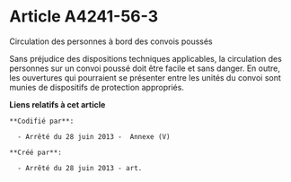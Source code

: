# Article A4241-56-3

Circulation des personnes à bord des convois poussés

Sans préjudice des dispositions techniques applicables, la circulation des personnes sur un convoi poussé doit être facile et
sans danger. En outre, les ouvertures qui pourraient se présenter entre les unités du convoi sont munies de dispositifs de
protection appropriés.

**Liens relatifs à cet article**

	**Codifié par**:

	  - Arrêté du 28 juin 2013 -  Annexe (V)

	**Créé par**:

	  - Arrêté du 28 juin 2013 - art.
